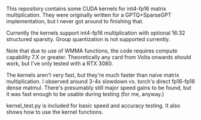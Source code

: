 This repository contains some CUDA kernels for int4-fp16 matrix multiplication. They were originally written for a GPTQ+SparseGPT implementation, but I never got around to finishing that.

Currently the kernels support int4-fp16 multiplication with optional 16:32 structured sparsity. Group quantization is not supported currently.

Note that due to use of WMMA functions, the code requires compute capability 7.X or greater. Theoretically any card from Volta onwards *should* work, but I've only tested with a RTX 3080.

The kernels aren't very fast, but they're much faster than naive matrix multiplication. I observed around 3-4x slowdown vs. torch's direct fp16-fp16 dense matmul. There's presumably still major speed gains to be found, but it was fast enough to be usable during testing (for me, anyway.)

kernel_test.py is included for basic speed and accuracy testing. It also shows how to use the kernel functions.
